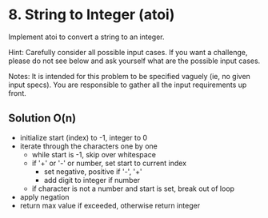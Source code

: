 # 8. String to Integer (atoi)  

Implement atoi to convert a string to an integer.

Hint: Carefully consider all possible input cases. If you want a challenge, please do not see below and ask yourself what are the possible input cases.

Notes: It is intended for this problem to be specified vaguely (ie, no given input specs). You are responsible to gather all the input requirements up front.

## Solution O(n)

* initialize start (index) to -1, integer to 0
* iterate through the characters one by one
  * while start is -1, skip over whitespace
  * if '+' or '-' or number, set start to current index
    * set negative, positive if '-', '+'
    * add digit to integer if number
  * if character is not a number and start is set, break out of loop
* apply negation
* return max value if exceeded, otherwise return integer
